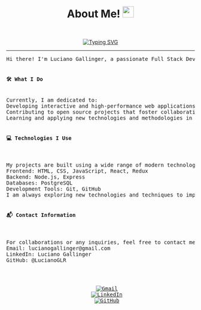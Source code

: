 <h1 align="center">
About Me!
	<a href="https://github.com/LucianoGLR" target="_self">
		<img src="https://media.giphy.com/media/hvRJCLFzcasrR4ia7z/giphy.gif" width="30">
	</a>
</h1>

<br/>
<p align="center">
<a href="https://git.io/typing-svg"><img src="https://readme-typing-svg.herokuapp.com?font=Fira+Code&pause=1000&center=true&random=false&width=435&lines=Full+Stack+Web+Developer;Backend+oriented;Constantly+studying+new+technologies" alt="Typing SVG" /></a>
</p>

<hr>

<pre>
Hi there! I'm Luciano Gallinger, a passionate Full Stack Developer with a focus on backend, based in Rosario, Santa Fe, Argentina. I specialize in developing efficient and robust web solutions that not only meet functional expectations but also provide an optimal user experience.
	
<h4>🛠️ What I Do</h4>
Currently, I am dedicated to:
Developing interactive and high-performance web applications using the latest technologies.
Contributing to open source projects that foster collaborative learning and technological innovation.
Learning and applying new technologies and methodologies in the field of programming to stay at the forefront of web development.
	
<h4>💻 Technologies I Use</h4>
	
My projects are built using a wide range of modern technologies, including:
Frontend: HTML, CSS, JavaScript, React, Redux
Backend: Node.js, Express
Databases: PostgreSQL
Development Tools: Git, GitHub
I am always exploring new technologies and techniques to improve the quality and efficiency of my projects.

<h4>📬 Contact Information</h4>
	
For collaborations or any inquiries, feel free to contact me:
Email: lucianogallinger@gmail.com
LinkedIn: Luciano Gallinger
GitHub: @LucianoGLR
<pre/>

<p align="center">
	<a href="mailto:lucianogallinger@gmail.com"><img img src="https://img.shields.io/badge/gmail-%23EA4335.svg?style=plastic&logo=gmail&logoColor=white" alt="Gmail"/></a>
	<a href="https://www.linkedin.com/in/luciano-gallinger-954a09183/"><img src="https://img.shields.io/badge/linkedin-%230A66C2.svg?style=plastic&logo=linkedin&logoColor=white" alt="LinkedIn"/></a>
	<a href="https://github.com/LucianoGLR"><img src="https://img.shields.io/badge/github-%23181717.svg?style=plastic&logo=github&logoColor=white" alt="GitHub"/></a>
</p>

